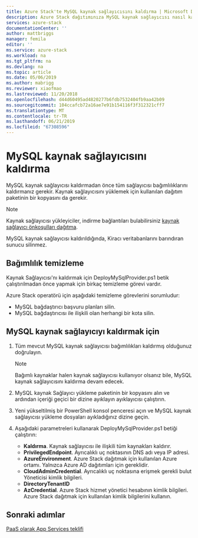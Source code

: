 ```yaml
---
title: Azure Stack'te MySQL kaynak sağlayıcısını kaldırma | Microsoft Docs
description: Azure Stack dağıtımınıza MySQL kaynak sağlayıcısı nasıl kaldırabileceğiniz öğrenin.
services: azure-stack
documentationCenter: ''
author: mattbriggs
manager: femila
editor: ''
ms.service: azure-stack
ms.workload: na
ms.tgt_pltfrm: na
ms.devlang: na
ms.topic: article
ms.date: 05/06/2019
ms.author: mabrigg
ms.reviewer: xiaofmao
ms.lastreviewed: 11/20/2018
ms.openlocfilehash: d44d60495ad4820277b6fdb7532404fb9aa42b09
ms.sourcegitcommit: 104ccafcb72a16ae7e91b154116f3f312321cff7
ms.translationtype: MT
ms.contentlocale: tr-TR
ms.lasthandoff: 06/21/2019
ms.locfileid: "67308596"
---
```

# <a name="remove-the-mysql-resource-provider"></a>MySQL kaynak sağlayıcısını kaldırma

MySQL kaynak sağlayıcısı kaldırmadan önce tüm sağlayıcısı bağımlılıklarını kaldırmanız gerekir. Kaynak sağlayıcısını yüklemek için kullanılan dağıtım paketinin bir kopyasını da gerekir.

> [!NOTE]
> Kaynak sağlayıcısı yükleyiciler, indirme bağlantıları bulabilirsiniz [kaynak sağlayıcı önkoşulları dağıtma](./azure-stack-mysql-resource-provider-deploy.md#prerequisites).

MySQL kaynak sağlayıcısı kaldırıldığında, Kiracı veritabanlarını barındıran sunucu silinmez.

## <a name="dependency-cleanup"></a>Bağımlılık temizleme

Kaynak Sağlayıcısı'nı kaldırmak için DeployMySqlProvider.ps1 betik çalıştırılmadan önce yapmak için birkaç temizleme görevi vardır.

Azure Stack operatörü için aşağıdaki temizleme görevlerini sorumludur:

* MySQL bağdaştırıcı başvuru planları silin.
* MySQL bağdaştırıcısı ile ilişkili olan herhangi bir kota silin.

## <a name="to-remove-the-mysql-resource-provider"></a>MySQL kaynak sağlayıcıyı kaldırmak için

1. Tüm mevcut MySQL kaynak sağlayıcısı bağımlılıkları kaldırmış olduğunuz doğrulayın.

   > [!NOTE]
   > Bağımlı kaynaklar halen kaynak sağlayıcısı kullanıyor olsanız bile, MySQL kaynak sağlayıcısını kaldırma devam edecek.
  
2. MySQL kaynak Sağlayıcı yükleme paketinin bir kopyasını alın ve ardından içeriği geçici bir dizine ayıklayın ayıklayıcısı çalıştırın.
3. Yeni yükseltilmiş bir PowerShell konsol penceresi açın ve MySQL kaynak sağlayıcısı yükleme dosyaları ayıkladığınız dizine geçin.
4. Aşağıdaki parametreleri kullanarak DeployMySqlProvider.ps1 betiği çalıştırın:
    - **Kaldırma**. Kaynak sağlayıcısı ile ilişkili tüm kaynakları kaldırır.
    - **PrivilegedEndpoint**. Ayrıcalıklı uç noktasının DNS adı veya IP adresi.
    - **AzureEnvironment**. Azure Stack dağıtmak için kullanılan Azure ortamı. Yalnızca Azure AD dağıtımları için gereklidir.
    - **CloudAdminCredential**. Ayrıcalıklı uç noktasına erişmek gerekli bulut Yöneticisi kimlik bilgileri.
    - **DirectoryTenantID**
    - **AzCredential**. Azure Stack hizmet yönetici hesabının kimlik bilgileri. Azure Stack dağıtmak için kullanılan kimlik bilgilerini kullanın.

## <a name="next-steps"></a>Sonraki adımlar

[PaaS olarak App Services teklifi](azure-stack-app-service-overview.md)
